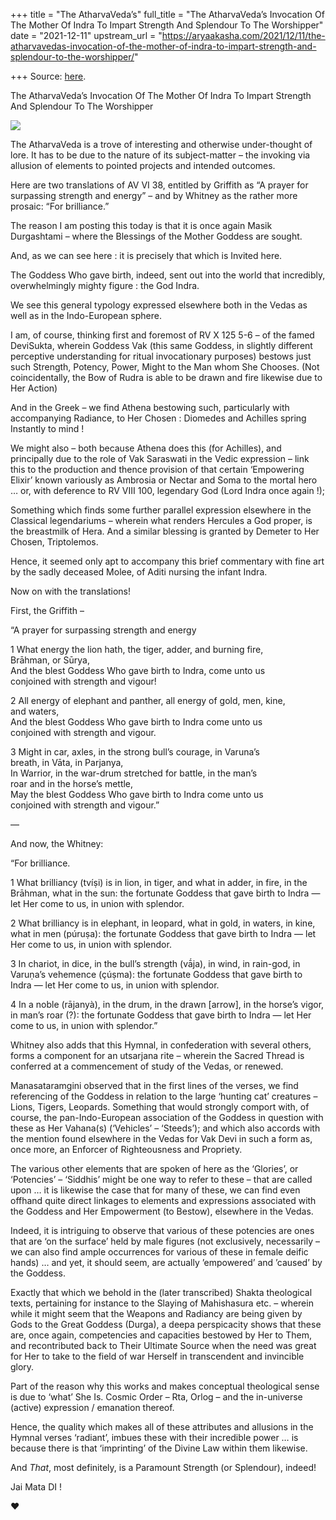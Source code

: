 +++
title = "The AtharvaVeda’s"
full_title = "The AtharvaVeda’s Invocation Of The Mother Of Indra To Impart Strength And Splendour To The Worshipper"
date = "2021-12-11"
upstream_url = "https://aryaakasha.com/2021/12/11/the-atharvavedas-invocation-of-the-mother-of-indra-to-impart-strength-and-splendour-to-the-worshipper/"

+++
Source: [here](https://aryaakasha.com/2021/12/11/the-atharvavedas-invocation-of-the-mother-of-indra-to-impart-strength-and-splendour-to-the-worshipper/).

The AtharvaVeda’s Invocation Of The Mother Of Indra To Impart Strength And Splendour To The Worshipper

![](https://aryaakasha.files.wordpress.com/2021/12/tumblr_orwr7qnvwb1sjjdtyo1_500.jpg?w=480)

The AtharvaVeda is a trove of interesting and otherwise under-thought of lore. It has to be due to the nature of its subject-matter – the invoking via allusion of elements to pointed projects and intended outcomes.

Here are two translations of AV VI 38, entitled by Griffith as “A prayer for surpassing strength and energy” – and by Whitney as the rather more prosaic: “For brilliance.”

The reason I am posting this today is that it is once again Masik Durgashtami – where the Blessings of the Mother Goddess are sought.

And, as we can see here : it is precisely that which is Invited here.

The Goddess Who gave birth, indeed, sent out into the world that incredibly, overwhelmingly mighty figure : the God Indra.

We see this general typology expressed elsewhere both in the Vedas as well as in the Indo-European sphere.

I am, of course, thinking first and foremost of RV X 125 5-6 – of the famed DeviSukta, wherein Goddess Vak (this same Goddess, in slightly different perceptive understanding for ritual invocationary purposes) bestows just such Strength, Potency, Power, Might to the Man whom She Chooses. (Not coincidentally, the Bow of Rudra is able to be drawn and fire likewise due to Her Action)

And in the Greek – we find Athena bestowing such, particularly with accompanying Radiance, to Her Chosen : Diomedes and Achilles spring Instantly to mind !

We might also – both because Athena does this (for Achilles), and principally due to the role of Vak Saraswati in the Vedic expression – link this to the production and thence provision of that certain ‘Empowering Elixir’ known variously as Ambrosia or Nectar and Soma to the mortal hero … or, with deference to RV VIII 100, legendary God (Lord Indra once again !);

Something which finds some further parallel expression elsewhere in the Classical legendariums – wherein what renders Hercules a God proper, is the breastmilk of Hera. And a similar blessing is granted by Demeter to Her Chosen, Triptolemos.

Hence, it seemed only apt to accompany this brief commentary with fine art by the sadly deceased Molee, of Aditi nursing the infant Indra.

Now on with the translations!

First, the Griffith –

“A prayer for surpassing strength and energy

1 What energy the lion hath, the tiger, adder, and burning fire,  
Brāhman, or Sūrya,  
And the blest Goddess Who gave birth to Indra, come unto us  
conjoined with strength and vigour!

2 All energy of elephant and panther, all energy of gold, men, kine,  
and waters,  
And the blest Goddess Who gave birth to Indra come unto us  
conjoined with strength and vigour.

3 Might in car, axles, in the strong bull’s courage, in Varuna’s  
breath, in Vāta, in Parjanya,  
In Warrior, in the war-drum stretched for battle, in the man’s  
roar and in the horse’s mettle,  
May the blest Goddess Who gave birth to Indra come unto us  
conjoined with strength and vigour.”

—

And now, the Whitney:

“For brilliance.

1 What brilliancy (tvíṣi) is in lion, in tiger, and what in adder, in fire, in the Brāhman, what in the sun: the fortunate Goddess that gave birth to Indra — let Her come to us, in union with splendor.

2 What brilliancy is in elephant, in leopard, what in gold, in waters, in kine, what in men (púruṣa): the fortunate Goddess that gave birth to Indra — let Her come to us, in union with splendor.

3 In chariot, in dice, in the bull’s strength (vā́ja), in wind, in rain-god, in Varuṇa’s vehemence (çúṣma): the fortunate Goddess that gave birth to Indra — let Her come to us, in union with splendor.

4 In a noble (rājanyà), in the drum, in the drawn \[arrow\], in the horse’s vigor, in man’s roar (?): the fortunate Goddess that gave birth to Indra — let Her come to us, in union with splendor.”

Whitney also adds that this Hymnal, in confederation with several others, forms a component for an utsarjana rite – wherein the Sacred Thread is conferred at a commencement of study of the Vedas, or renewed.

Manasataramgini observed that in the first lines of the verses, we find referencing of the Goddess in relation to the large ‘hunting cat’ creatures – Lions, Tigers, Leopards. Something that would strongly comport with, of course, the pan-Indo-European association of the Goddess in question with these as Her Vahana(s) (‘Vehicles’ – ‘Steeds’); and which also accords with the mention found elsewhere in the Vedas for Vak Devi in such a form as, once more, an Enforcer of Righteousness and Propriety.

The various other elements that are spoken of here as the ‘Glories’, or ‘Potencies’ – ‘Siddhis’ might be one way to refer to these – that are called upon … it is likewise the case that for many of these, we can find even offhand quite direct linkages to elements and expressions associated with the Goddess and Her Empowerment (to Bestow), elsewhere in the Vedas.

Indeed, it is intriguing to observe that various of these potencies are ones that are ‘on the surface’ held by male figures (not exclusively, necessarily – we can also find ample occurrences for various of these in female deific hands) … and yet, it should seem, are actually ’empowered’ and ’caused’ by the Goddess.

Exactly that which we behold in the (later transcribed) Shakta theological texts, pertaining for instance to the Slaying of Mahishasura etc. – wherein while it might seem that the Weapons and Radiancy are being given by Gods to the Great Goddess (Durga), a deepa perspicacity shows that these are, once again, competencies and capacities bestowed by Her to Them, and recontributed back to Their Ultimate Source when the need was great for Her to take to the field of war Herself in transcendent and invincible glory.

Part of the reason why this works and makes conceptual theological sense is due to ‘what’ She Is. Cosmic Order – Rta, Orlog – and the in-universe (active) expression / emanation thereof.

Hence, the quality which makes all of these attributes and allusions in the Hymnal verses ‘radiant’, imbues these with their incredible power … is because there is that ‘imprinting’ of the Divine Law within them likewise.

And *That*, most definitely, is a Paramount Strength (or Splendour), indeed!

Jai Mata DI !

❤
